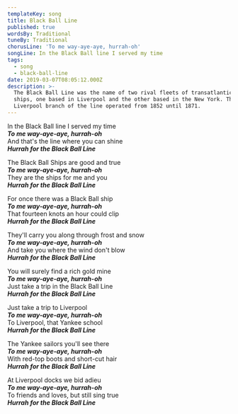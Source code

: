 ```yaml
---
templateKey: song
title: Black Ball Line
published: true
wordsBy: Traditional
tuneBy: Traditional
chorusLine: 'To me way-aye-aye, hurrah-oh'
songLine: In the Black Ball line I served my time
tags:
  - song
  - black-ball-line
date: 2019-03-07T08:05:12.000Z
description: >-
  The Black Ball Line was the name of two rival fleets of transatlantic packet
  ships, one based in Liverpool and the other based in the New York. The
  Liverpool branch of the line operated from 1852 until 1871.
---
```

In the Black Ball line I served my time\
***To me way-aye-aye, hurrah-oh***\
And that's the line where you can shine\
***Hurrah for the Black Ball Line***

The Black Ball Ships are good and true\
***To me way-aye-aye, hurrah-oh***\
They are the ships for me and you\
***Hurrah for the Black Ball Line***

For once there was a Black Ball ship\
***To me way-aye-aye, hurrah-oh***\
That fourteen knots an hour could clip\
***Hurrah for the Black Ball Line***

They'll carry you along through frost and snow\
***To me way-aye-aye, hurrah-oh***\
And take you where the wind don't blow\
***Hurrah for the Black Ball Line***

You will surely find a rich gold mine\
***To me way-aye-aye, hurrah-oh***\
Just take a trip in the Black Ball Line\
***Hurrah for the Black Ball Line***

Just take a trip to Liverpool\
***To me way-aye-aye, hurrah-oh***\
To Liverpool, that Yankee school\
***Hurrah for the Black Ball Line***

The Yankee sailors you'll see there\
***To me way-aye-aye, hurrah-oh***\
With red-top boots and short-cut hair\
***Hurrah for the Black Ball Line***

At Liverpool docks we bid adieu\
***To me way-aye-aye, hurrah-oh***\
To friends and loves, but still sing true\
***Hurrah for the Black Ball Line***
